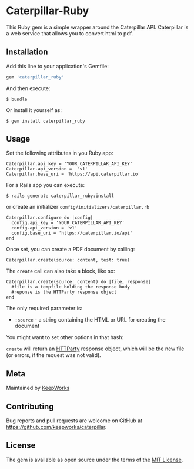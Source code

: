 # Caterpillar-Ruby

This Ruby gem is a simple wrapper around the Caterpillar API. Caterpillar is a web service that allows you to convert html to pdf.

## Installation

Add this line to your application's Gemfile:

```ruby
gem 'caterpillar_ruby'
```

And then execute:

    $ bundle

Or install it yourself as:

    $ gem install caterpillar_ruby

## Usage

Set the following attributes in you Ruby app:

```
Caterpillar.api_key = 'YOUR_CATERPILLAR_API_KEY'
Caterpillar.api_version =  'v1'
Caterpillar.base_uri = 'https://api.caterpillar.io'
```

For a Rails app you can execute:

    $ rails generate caterpillar_ruby:install

or create an initializer `config/initializers/caterpillar.rb`

```
Caterpillar.configure do |config|
  config.api_key = 'YOUR_CATERPILLAR_API_KEY'
  config.api_version = 'v1'
  config.base_uri = 'https://caterpillar.io/api'
end
```

Once set, you can create a PDF document by calling:

```
Caterpillar.create(source: content, test: true)
```

The `create` call can also take a block, like so:

```
Caterpillar.create(source: content) do |file, response|
  #file is a tempfile holding the response body
  #reponse is the HTTParty response object
end
```

The only required parameter is:
  * `:source` - a string containing the HTML or URL for creating the document

You might want to set other options in that hash:

`create` will return an [HTTParty](https://github.com/jnunemaker/httparty) response object, which will be the new file (or errors, if the request was not valid).

## Meta

Maintained by [KeepWorks](http://www.keepworks.com/)

## Contributing

Bug reports and pull requests are welcome on GitHub at https://github.com/keepworks/caterpillar.

## License

The gem is available as open source under the terms of the [MIT License](http://opensource.org/licenses/MIT).
